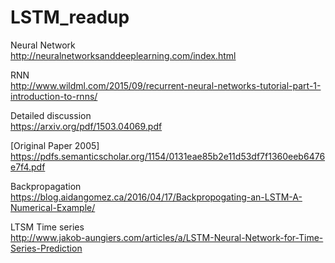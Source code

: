 # LSTM_readup

Neural Network <br />
http://neuralnetworksanddeeplearning.com/index.html

RNN  <br />
http://www.wildml.com/2015/09/recurrent-neural-networks-tutorial-part-1-introduction-to-rnns/


Detailed discussion  <br />
https://arxiv.org/pdf/1503.04069.pdf

[Original Paper 2005]  <br />
https://pdfs.semanticscholar.org/1154/0131eae85b2e11d53df7f1360eeb6476e7f4.pdf

Backpropagation  <br />
https://blog.aidangomez.ca/2016/04/17/Backpropogating-an-LSTM-A-Numerical-Example/

LTSM Time series  <br />
http://www.jakob-aungiers.com/articles/a/LSTM-Neural-Network-for-Time-Series-Prediction


